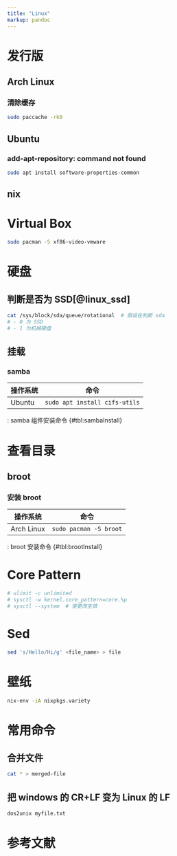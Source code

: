```yaml
---
title: "Linux"
markup: pandoc
---
```


# 发行版

## Arch Linux

### 清除缓存

```sh
sudo paccache -rk0
```

## Ubuntu

### add-apt-repository: command not found

```sh
sudo apt install software-properties-common
```

## nix

# Virtual Box

```sh
sudo pacman -S xf86-video-vmware
```

# 硬盘

## 判断是否为 SSD[@linux_ssd]

```sh
cat /sys/block/sda/queue/rotational  # 假设在判断 sda
# - 0 为 SSD
# - 1 为机械硬盘
```

## 挂载

### samba

| 操作系统 | 命令                          |
|----------|-------------------------------|
| Ubuntu   | `sudo apt install cifs-utils` |

: samba 组件安装命令 {#tbl:sambaInstall}

# 查看目录

## broot

### 安装 broot

| 操作系统   | 命令                   |
|------------|------------------------|
| Arch Linux | `sudo pacman -S broot` |

: broot 安装命令 {#tbl:brootInstall}

# Core Pattern

```sh
# ulimit -c unlimited
# sysctl -w kernel.core_pattern=core.%p
# sysctl --system  # 使更改生效
```

# Sed

```sh
sed 's/Hello/Hi/g' <file_name> > file
```

# 壁纸

```sh
nix-env -iA nixpkgs.variety
```

# 常用命令

## 合并文件

```sh
cat * > merged-file
```

## 把 windows 的 CR+LF 变为 Linux 的 LF

```sh
dos2unix myfile.txt
```

# 参考文献
